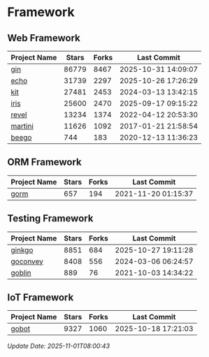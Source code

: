 # Framework

## Web Framework
| Project Name | Stars | Forks | Last Commit |
| ------------ | ----- | ----- | ----------- |
| [gin](https://github.com/gin-gonic/gin) | 86779 | 8467 | 2025-10-31 14:09:07 |
| [echo](https://github.com/labstack/echo) | 31739 | 2297 | 2025-10-26 17:26:29 |
| [kit](https://github.com/go-kit/kit) | 27481 | 2453 | 2024-03-13 13:42:15 |
| [iris](https://github.com/kataras/iris) | 25600 | 2470 | 2025-09-17 09:15:22 |
| [revel](https://github.com/revel/revel) | 13234 | 1374 | 2022-04-12 20:53:30 |
| [martini](https://github.com/go-martini/martini) | 11626 | 1092 | 2017-01-21 21:58:54 |
| [beego](https://github.com/astaxie/beego) | 744 | 183 | 2020-12-13 11:36:23 |

## ORM Framework
| Project Name | Stars | Forks | Last Commit |
| ------------ | ----- | ----- | ----------- |
| [gorm](https://github.com/jinzhu/gorm) | 657 | 194 | 2021-11-20 01:15:37 |

## Testing Framework
| Project Name | Stars | Forks | Last Commit |
| ------------ | ----- | ----- | ----------- |
| [ginkgo](https://github.com/onsi/ginkgo) | 8851 | 684 | 2025-10-27 19:11:28 |
| [goconvey](https://github.com/smartystreets/goconvey) | 8408 | 556 | 2024-03-06 06:24:57 |
| [goblin](https://github.com/franela/goblin) | 889 | 76 | 2021-10-03 14:34:22 |

## IoT Framework
| Project Name | Stars | Forks | Last Commit |
| ------------ | ----- | ----- | ----------- |
| [gobot](https://github.com/hybridgroup/gobot) | 9327 | 1060 | 2025-10-18 17:21:03 |

*Update Date: 2025-11-01T08:00:43*
